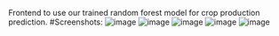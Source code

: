 Frontend to use our trained random forest model for crop production prediction.
#Screenshots:
![image](https://github.com/Ashutosh652/crop_predict_frontend/assets/79498496/956f817c-85f7-4d84-a856-bed281158d11)
![image](https://github.com/Ashutosh652/crop_predict_frontend/assets/79498496/5ecd5d49-b6f3-4da4-b116-ddcdf50455da)
![image](https://github.com/Ashutosh652/crop_predict_frontend/assets/79498496/c8f0f676-8d9c-4abe-958e-d90a9acbea33)
![image](https://github.com/Ashutosh652/crop_predict_frontend/assets/79498496/97c1d250-2c23-4352-a2ba-0e849528eaff)
![image](https://github.com/Ashutosh652/crop_predict_frontend/assets/79498496/bf49f7a2-2751-49d6-bc78-892ab55dc24a)
